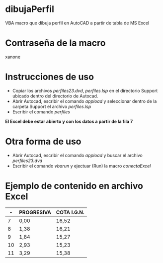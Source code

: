 # dibujaPerfil
VBA macro que dibuja perfil en AutoCAD a partir de tabla de MS Excel

# Contraseña de la macro
xanone

# Instrucciones de uso
- Copiar los archivos *perfiles23.dvd*, *perfiles.lsp* en el directorio Support ubicado dentro del directorio de Autocad.
- Abrir Autocad, escribir el comando *appload* y seleccionar dentro de la carpeta Support el archivo *perfiles.lsp*
- Escribir el comando *perfiles*

**El Excel debe estar abierto y con los datos a partir de la fila 7**

# Otra forma de uso
- Abrir Autocad, escribir el comando *appload* y buscar el archivo *perfiles23.dvd*
- Escribir el comando *vbarun* y ejectuar (Run) la macro *conectaExcel*

# Ejemplo de contenido en archivo Excel
|-|PROGRESIVA| COTA I.G.N.|
|--|--|--|
| 7 | 0,00 | 16,52 |
| 8 | 1,38 | 16,21 |
| 9 | 1,84 | 15,27 |
| 10 | 2,93 | 15,23 |
| 11 | 3,29 | 15,38 |
